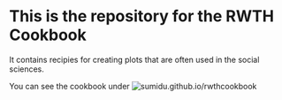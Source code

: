 # This is the repository for the RWTH Cookbook
It contains recipies for creating plots that are often used in the social sciences.

You can see the cookbook under ![sumidu.github.io/rwthcookbook]()
